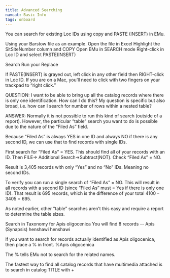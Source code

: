 ```yaml
---
title: Advanced Searching
navcat: Basic Info
tags: onboard
---
```


You can search for existing Loc IDs using copy and PASTE (INSERT) in EMu.

Using your Barstow file as an example.
Open the file in Excel
Highlight the SitSiteNumber column and COPY
Open EMu in SEARCH mode
Right-click in Loc ID and select PASTE(INSERT)

Search
Run your Replace

If PASTE(INSERT) is grayed out, left click in any other field then RIGHT-click in Loc ID. If you are on a Mac, you’ll need to click with two fingers on your trackpad to “right click.”

QUESTION: I want to be able to bring up all the catalog records where there is only one identification. How can I do this? My question is specific but also broad, i.e. how can I search for number of rows within a nested table?

ANSWER: Normally it is not possible to run this kind of search (outside of a report).  However, the particular “table” search you want to do is possible due to the nature of the “Filed As” field.

Because “Filed As” is always YES in one ID and always NO if there is any second ID, we can use that to find records with single IDs.

First search for “Filed As” = YES.  This should find all of your records with an ID.  Then FILE-> Additional Search->Subtract(NOT).  Check “Filed As” = NO.

Result is 3,405 records with only “Yes” and no “No” IDs.  Meaning no second IDs.

To verify you can run a single search of “Filed As” = NO.  This will result in all records with a second ID (since “Filed As” must = Yes if there is only one ID).  That result is 695 records, which is the difference of your total 4100 – 3405 = 695.

As noted earlier, other “table” searches aren’t this easy and require a report to determine the table sizes.

Search in Taxonomy for Apis oligocenica
You will find 8 records -- Apis (Synapsis) henshawi henshawi

If you want to search for records actually identified as Apis oligocenica, then place a % in front.
%Apis oligocenica

The % tells EMu not to search for the related names.

The fastest way to find all catalog records that have multimedia attached is to search in catalog TITLE with \+

